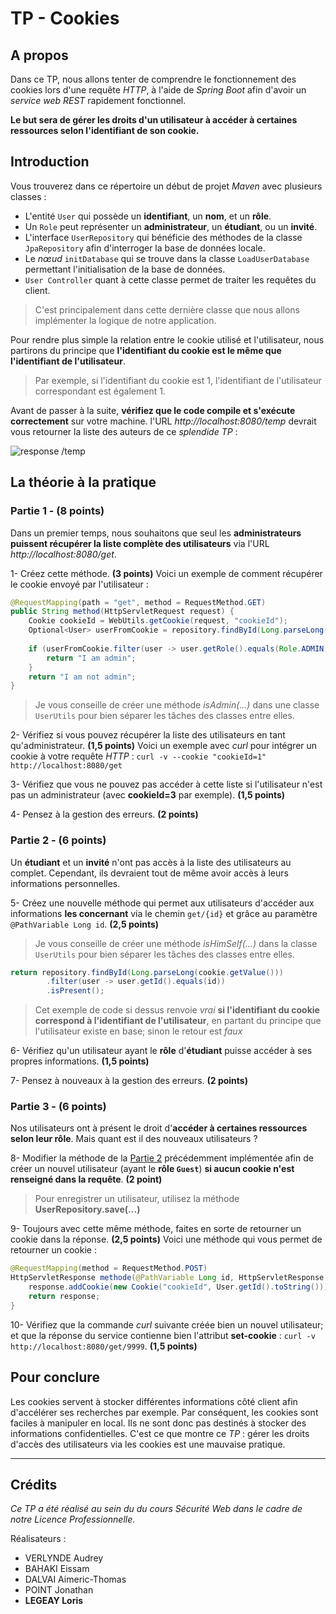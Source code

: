 ﻿# TP - Cookies

## A propos
Dans ce TP, nous allons tenter de comprendre le fonctionnement des cookies lors d'une requête *HTTP*, à l'aide de *Spring Boot* afin d'avoir un *service web REST* rapidement fonctionnel.

**Le but sera de gérer les droits d'un utilisateur à accéder à certaines ressources selon l'identifiant de son cookie.**

## Introduction
Vous trouverez dans ce répertoire un début de projet *Maven* avec plusieurs classes :

- L'entité `User` qui possède un **identifiant**,  un **nom**, et un **rôle**.
- Un `Role` peut représenter un **administrateur**, un **étudiant**, ou un **invité**.
- L'interface `UserRepository` qui bénéficie des méthodes de la classe `JpaRepository` afin d'interroger la base de données locale.
- Le *nœud* `initDatabase` qui se trouve dans la classe `LoadUserDatabase` permettant l'initialisation de la base de données.
- `User Controller` quant à cette classe permet de traiter les requêtes du client. 

> C'est principalement dans cette dernière classe que nous allons implémenter la logique de notre application.

Pour rendre plus simple la relation entre le cookie utilisé et l'utilisateur, nous partirons du principe que **l'identifiant du cookie est le même que l'identifiant de l'utilisateur**.
> Par exemple, si l'identifiant du cookie est 1, l'identifiant de l'utilisateur correspondant est également 1.

Avant de passer à la suite, **vérifiez que le code compile et s'exécute correctement** sur votre machine. l'URL *http://localhost:8080/temp* devrait vous retourner la liste des auteurs de ce *splendide TP* :

![response /temp](https://zupimages.net/up/20/24/shnj.jpg)

## La théorie à la pratique
### Partie 1 - (8 points)
Dans un premier temps, nous souhaitons que seul les **administrateurs puissent récupérer la liste complète des utilisateurs** via l'URL *http://localhost:8080/get*.

1- Créez cette méthode. **(3 points)**
Voici un exemple de comment récupérer le cookie envoyé par l'utilisateur  :
```java
@RequestMapping(path = "get", method = RequestMethod.GET)  
public String method(HttpServletRequest request) {  
    Cookie cookieId = WebUtils.getCookie(request, "cookieId");  
    Optional<User> userFromCookie = repository.findById(Long.parseLong(cookieId.getValue()));  
  
    if (userFromCookie.filter(user -> user.getRole().equals(Role.ADMIN)).isPresent()) {  
        return "I am admin";  
    }  
    return "I am not admin";  
}
```
> Je vous conseille de créer une méthode *isAdmin(...)* dans une classe `UserUtils` pour bien séparer les tâches des classes entre elles.

2- Vérifiez si vous pouvez récupérer la liste des utilisateurs en tant qu'administrateur. **(1,5 points)**
Voici un exemple avec *curl* pour intégrer un cookie à votre requête *HTTP* :
`curl -v --cookie "cookieId=1" http://localhost:8080/get`

3- Vérifiez que vous ne pouvez pas accéder à cette liste si l'utilisateur n'est pas un administrateur (avec **cookieId=3** par exemple). **(1,5 points)**

4- Pensez à la gestion des erreurs. **(2 points)**

### Partie 2 - (6 points)
Un **étudiant** et un **invité** n'ont pas accès à la liste des utilisateurs au complet. Cependant, ils devraient tout de même avoir accès à leurs informations personnelles.

5- Créez une nouvelle méthode qui permet aux utilisateurs d'accéder aux informations **les concernant** via le chemin `get/{id}` et grâce au paramètre `@PathVariable Long id`. **(2,5 points)**
> Je vous conseille de créer une méthode *isHimSelf(...)* dans la classe `UserUtils` pour bien séparer les tâches des classes entre elles.
```java
return repository.findById(Long.parseLong(cookie.getValue()))  
        .filter(user -> user.getId().equals(id))  
        .isPresent();
```
> Cet exemple de code si dessus renvoie *vrai* **si l'identifiant du cookie correspond à l'identifiant de l'utilisateur**, en partant du principe que l'utilisateur existe en base; sinon le retour est *faux*

6- Vérifiez qu'un utilisateur ayant le **rôle** d'**étudiant** puisse accéder à ses propres informations. **(1,5 points)**

7- Pensez à nouveaux à la gestion des erreurs. **(2 points)**

### Partie 3 - (6 points)
Nos utilisateurs ont à présent le droit d'**accéder à certaines ressources selon leur rôle**.
Mais quant est il des nouveaux utilisateurs ?

8- Modifier la méthode de la [Partie 2](#partie-2) précédemment implémentée afin de créer un nouvel utilisateur (ayant le **rôle `Guest`**) **si aucun cookie n'est renseigné dans la requête**. **(2 point)**
> Pour enregistrer un utilisateur, utilisez la méthode **UserRepository.save(...)**

9- Toujours avec cette même méthode, faites en sorte de retourner un cookie dans la réponse. **(2,5 points)**
Voici une méthode qui vous permet de retourner un cookie :
```java
@RequestMapping(method = RequestMethod.POST)  
HttpServletResponse methode(@PathVariable Long id, HttpServletResponse response) {  
    response.addCookie(new Cookie("cookieId", User.getId().toString()));  
    return response;  
}
```

10- Vérifiez que la commande *curl* suivante créée bien un nouvel utilisateur; et que la réponse du service contienne bien l'attribut **set-cookie** :
`curl -v http://localhost:8080/get/9999`. **(1,5 points)**

## Pour conclure
Les cookies servent à stocker différentes informations côté client afin d'accélérer ses recherches par exemple. Par conséquent, les cookies sont faciles à manipuler en local.
Ils ne sont donc pas destinés à stocker des informations confidentielles. C'est ce que montre ce *TP* :  gérer les droits d'accès des utilisateurs via les cookies est une mauvaise pratique.

--------------
## Crédits

*Ce TP a été réalisé au sein du du cours Sécurité Web dans le cadre de notre Licence Professionnelle.*

Réalisateurs :
- VERLYNDE Audrey
- BAHAKI Eissam
- DALVAI Aimeric-Thomas
- POINT Jonathan
- **LEGEAY Loris**

